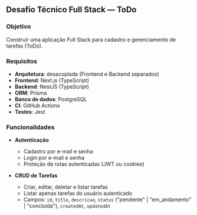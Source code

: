 ## Desafio Técnico Full Stack — ToDo

### Objetivo
Construir uma aplicação Full Stack para cadastro e gerenciamento de tarefas (ToDo).

### Requisitos
- **Arquitetura**: desacoplada (Frontend e Backend separados)
- **Frontend**: Next.js (TypeScript)
- **Backend**: NestJS (TypeScript)
- **ORM**: Prisma
- **Banco de dados**: PostgreSQL 
- **CI**: GitHub Actions
- **Testes**: Jest

### Funcionalidades
- **Autenticação**
  - Cadastro por e-mail e senha
  - Login por e-mail e senha
  - Proteção de rotas autenticadas (JWT ou cookies)

- **CRUD de Tarefas**
  - Criar, editar, deletar e listar tarefas
  - Listar apenas tarefas do usuário autenticado
  - Campos: `id`, `title`, `descricao`, `status` ("pendente" | "em_andamento" | "concluida"), `createdAt`, `updatedAt`





